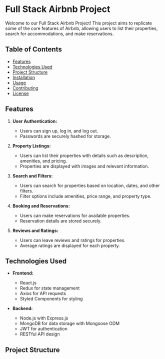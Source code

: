 # Full Stack Airbnb Project

Welcome to our Full Stack Airbnb Project! This project aims to replicate some of the core features of Airbnb, allowing users to list their properties, search for accommodations, and make reservations.

## Table of Contents

- [Features](#features)
- [Technologies Used](#technologies-used)
- [Project Structure](#project-structure)
- [Installation](#installation)
- [Usage](#usage)
- [Contributing](#contributing)
- [License](#license)

## Features

1. **User Authentication:**
   - Users can sign up, log in, and log out.
   - Passwords are securely hashed for storage.

2. **Property Listings:**
   - Users can list their properties with details such as description, amenities, and pricing.
   - Properties are displayed with images and relevant information.

3. **Search and Filters:**
   - Users can search for properties based on location, dates, and other filters.
   - Filter options include amenities, price range, and property type.

4. **Booking and Reservations:**
   - Users can make reservations for available properties.
   - Reservation details are stored securely.

5. **Reviews and Ratings:**
   - Users can leave reviews and ratings for properties.
   - Average ratings are displayed for each property.

## Technologies Used

- **Frontend:**
  - React.js
  - Redux for state management
  - Axios for API requests
  - Styled Components for styling

- **Backend:**
  - Node.js with Express.js
  - MongoDB for data storage with Mongoose ODM
  - JWT for authentication
  - RESTful API design

## Project Structure

